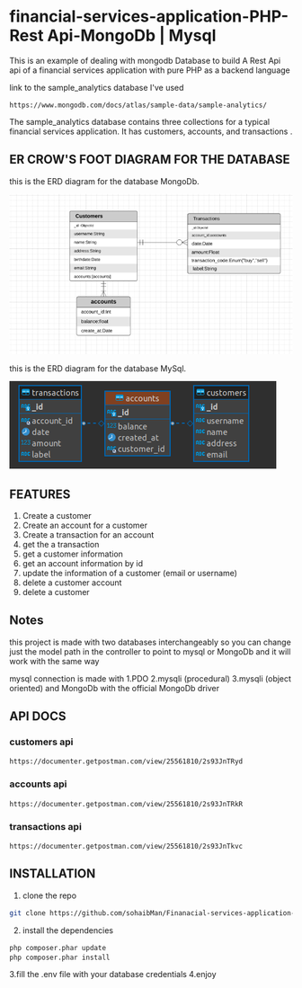 # financial-services-application-PHP-Rest Api-MongoDb | Mysql

This is an example of dealing with mongodb Database to build A Rest Api api of a financial services application with pure PHP as a backend language

link to the sample_analytics database I've used

```link
https://www.mongodb.com/docs/atlas/sample-data/sample-analytics/
```

The sample_analytics database contains three collections for a typical financial services application. It has customers, accounts, and transactions .

## ER CROW'S FOOT DIAGRAM FOR THE DATABASE

this is the ERD diagram for the database MongoDb.

![erd diagram](./erd(MongoDb).png)

this is the ERD diagram for the database MySql.

![erd diagram](./erd(Mysql).png) 


## FEATURES

1. Create a customer
2. Create an account for a customer
3. Create a transaction for an account
4. get the a transaction  
5. get a customer information
6. get an account information  by id
7. update the information of a customer (email or username)
8. delete a customer account
9. delete a customer

## Notes

this project is made with two databases interchangeably so you can change just the model path in the controller to point to mysql or MongoDb and it will work with the same way

mysql connection is made with
1.PDO
2.mysqli (procedural)
3.mysqli (object oriented)
 and MongoDb with the official MongoDb driver

## API DOCS


### customers api

```link
https://documenter.getpostman.com/view/25561810/2s93JnTRyd
```

### accounts api

```link
https://documenter.getpostman.com/view/25561810/2s93JnTRkR
```
### transactions api

```link
https://documenter.getpostman.com/view/25561810/2s93JnTkvc
```

## INSTALLATION

1. clone the repo

```bash
git clone https://github.com/sohaibMan/Finanacial-services-application-PHP-Rest-Api-MongoDb-MySQL.git
```

2. install the dependencies

```bash
php composer.phar update 
php composer.phar install
```
3.fill the .env file with your database credentials
4.enjoy